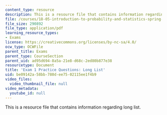 ```yaml
---
content_type: resource
description: This is a resource file that contains information regarding long list.
file: /courses/18-05-introduction-to-probability-and-statistics-spring-2014/be09142a58bb780dee7502115ee1f4b9_MIT18_05S14_Prac_Exa1_Long.pdf
file_size: 290892
file_type: application/pdf
learning_resource_types:
- Exams
license: https://creativecommons.org/licenses/by-nc-sa/4.0/
ocw_type: OCWFile
parent_title: Exams
parent_type: CourseSection
parent_uid: ad95d694-8a5a-21e8-d68c-2ed80b877e38
resourcetype: Document
title: 'Exam 1 Practice Questions: Long List'
uid: be09142a-58bb-780d-ee75-02115ee1f4b9
video_files:
  video_thumbnail_file: null
video_metadata:
  youtube_id: null
---
```

This is a resource file that contains information regarding long list.
